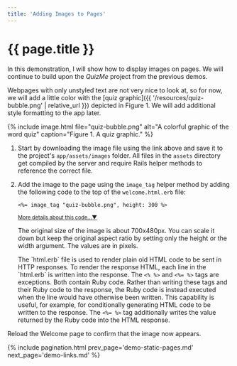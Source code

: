 ```yaml
---
title: 'Adding Images to Pages'
---
```


# {{ page.title }}

In this demonstration, I will show how to display images on pages. We will continue to build upon the _QuizMe_ project from the previous demos.

Webpages with only unstyled text are not very nice to look at, so for now, we will add a little color with the [quiz graphic]({{ '/resources/quiz-bubble.png' | relative_url }}) depicted in Figure 1. We will add additional style formatting to the app later.

{% include image.html file="quiz-bubble.png" alt="A colorful graphic of the word quiz" caption="Figure 1. A quiz graphic." %}

1. Start by downloading the image file using the link above and save it to the project's `app/assets/images` folder. All files in the `assets` directory get compiled by the server and require Rails helper methods to reference the correct file.

1. Add the image to the page using the `image_tag` helper method by adding the following code to the top of the `welcome.html.erb` file:

    ```erb
    <%= image_tag "quiz-bubble.png", height: 300 %>
    ```

    <span class="ml-2 text-nowrap"><small><a class="text-muted" data-toggle="collapse" href="#moreDetails2-2" role="button" aria-expanded="false" aria-controls="moreDetails2-2">More details about this code...▼</a></small></span>

    <div class="collapse" id="moreDetails2-2">
    <p class="text-muted mr-3 ml-3">
    The original size of the image is about 700x480px. You can scale it down but keep the original aspect ratio by setting only the height or the width argument. The values are in pixels.
    </p>
    <p class="text-muted mr-3 ml-3">
    The `html.erb` file is used to render plain old HTML code to be sent in HTTP responses. To render the response HTML, each line in the `html.erb` is written into the response. The <code>&lt;% %&gt;</code> and <code>&lt;%= %&gt;</code> tags are exceptions. Both contain Ruby code. Rather than writing these tags and their Ruby code to the response, the Ruby code is instead executed when the line would have otherwise been written. This capability is useful, for example, for conditionally generating HTML code to be written to the response. The <code>&lt;%= %&gt;</code> tag additionally writes the value returned by the Ruby code into the HTML response.
    </p>
    </div>

Reload the Welcome page to confirm that the image now appears.

{% include pagination.html prev_page='demo-static-pages.md' next_page='demo-links.md' %}
